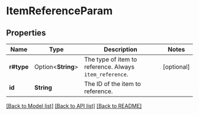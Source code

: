 # ItemReferenceParam

## Properties

Name | Type | Description | Notes
------------ | ------------- | ------------- | -------------
**r#type** | Option<**String**> | The type of item to reference. Always `item_reference`. | [optional]
**id** | **String** | The ID of the item to reference. | 

[[Back to Model list]](../README.md#documentation-for-models) [[Back to API list]](../README.md#documentation-for-api-endpoints) [[Back to README]](../README.md)


